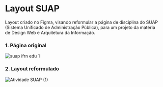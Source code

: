 <h1>Layout SUAP</h1>
<p>Layout criado no Figma, visando reformular a página de disciplina do SUAP (Sistema Unificado de Administração Pública), para um projeto da matéria de Design Web e Arquitetura da Informação.</p>

<h3>1. Página original</h3>

![suap ifrn edu 1](https://github.com/cossito/WebDesign/assets/93940003/8a6c4f4a-b449-458f-9a98-b3e47e06f1b6)

<h3>2. Layout reformulado</h3>

![Atividade SUAP (1)](https://github.com/cossito/WebDesign/assets/93940003/477f7ba1-3876-4407-9418-4e66ff968f92)
